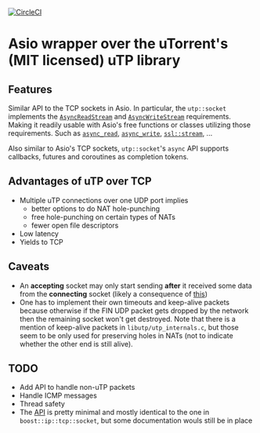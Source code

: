 [![CircleCI](https://circleci.com/gh/inetic/asio-utp/tree/master.svg?style=shield)](https://circleci.com/gh/inetic/asio-utp/tree/master)

# Asio wrapper over the uTorrent's (MIT licensed) uTP library

## Features

Similar API to the TCP sockets in Asio.  In particular, the `utp::socket`
implements the [`AsyncReadStream`] and [`AsyncWriteStream`] requirements.
Making it readily usable with Asio's free functions or classes utilizing those
requirements. Such as [`async_read`], [`async_write`], [`ssl::stream`], ...

Also similar to Asio's TCP sockets, `utp::socket`'s `async` API supports
callbacks, futures and coroutines as completion tokens.

## Advantages of uTP over TCP

* Multiple uTP connections over one UDP port implies
    * better options to do NAT hole-punching
    * free hole-punching on certain types of NATs
    * fewer open file descriptors
* Low latency
* Yields to TCP


## Caveats

* An __accepting__ socket may only start sending **after** it received some data
  from the __connecting__ socket (likely a consequence of
  [this](https://github.com/bittorrent/libutp/issues/74))
* One has to implement their own timeouts and keep-alive packets because
  otherwise if the FIN UDP packet gets dropped by the network then the
  remaining socket won't get destroyed. Note that there is a mention of
  keep-alive packets in `libutp/utp_internals.c`, but those seem to be only
  used for preserving holes in NATs (not to indicate whether the other end
  is still alive).


## TODO

* Add API to handle non-uTP packets
* Handle ICMP messages
* Thread safety
* The [API] is pretty minimal and mostly identical to the one in `boost::ip::tcp::socket`, but some
  documentation wouls still be in place

[`AsyncReadStream`]:  https://www.boost.org/doc/libs/1_69_0/doc/html/boost_asio/reference/AsyncReadStream.html
[`AsyncWriteStream`]: https://www.boost.org/doc/libs/1_69_0/doc/html/boost_asio/reference/AsyncWriteStream.html
[`async_read`]:       https://www.boost.org/doc/libs/1_69_0/doc/html/boost_asio/reference/async_read.html
[`async_write`]:      https://www.boost.org/doc/libs/1_69_0/doc/html/boost_asio/reference/async_write.html
[`ssl::stream`]:      https://www.boost.org/doc/libs/1_69_0/doc/html/boost_asio/reference/ssl__stream.html
[API]:                https://github.com/inetic/asio-utp/blob/master/include/utp/socket.hpp#L15
